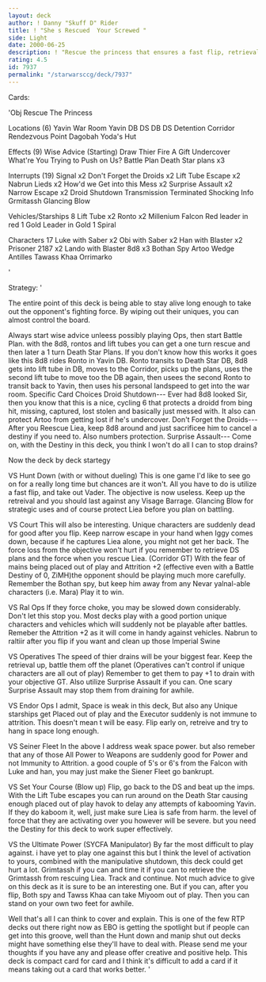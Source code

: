 ```yaml
---
layout: deck
author: ! Danny "Skuff D" Rider
title: ! "She s Rescued  Your Screwed "
side: Light
date: 2000-06-25
description: ! "Rescue the princess that ensures a fast flip, retrieval and some placed out of play smackdown."
rating: 4.5
id: 7937
permalink: "/starwarsccg/deck/7937"
---
```

Cards: 

'Obj Rescue The Princess

Locations (6)
Yavin War Room
Yavin DB
DS DB
DS Detention Corridor
Rendezvous Point
Dagobah Yoda's Hut

Effects (9)
Wise Advice (Starting)
Draw Thier Fire
A Gift
Undercover
What're You Trying to Push on Us?
Battle Plan
Death Star plans x3

Interrupts (19)
Signal x2
Don't Forget the Droids x2
Lift Tube Escape x2
Nabrun Lieds x2
How'd we Get into this Mess x2
Surprise Assault x2
Narrow Escape x2
Droid Shutdown
Transmission Terminated
Shocking Info
Grmitassh
Glancing Blow

Vehicles/Starships 8
Lift Tube x2
Ronto x2
Millenium Falcon
Red leader in red 1
Gold Leader in Gold 1
Spiral

Characters  17
Luke with Saber x2
Obi with Saber x2
Han with Blaster x2
Prisoner 2187 x2
Lando with Blaster
8d8 x3
Bothan Spy
Artoo
Wedge Antilles
Tawass Khaa
Orrimarko

'

Strategy: '

The entire point of this deck is being able to stay alive long enough to take out the opponent's fighting force. By wiping out their uniques, you can almost control the board.

Always start wise advice unleess possibly playing Ops, then start Battle Plan. with the 8d8, rontos and lift tubes you can get a one turn rescue and then later a 1 turn Death Star Plans. If you don't know how this works it goes like this 8d8 rides Ronto in Yavin DB. Ronto transits to Death Star DB, 8d8 gets into lift tube in DB, moves to the Corridor, picks up the plans, uses the second lift tube to move too the DB again, then usees the second Ronto to transit back to Yavin, then uses his personal landspeed to get into the war room.
Specific Card Choices
Droid Shutdown--- Ever had 8d8 looked Sir, then you know that this is a nice, cycling 6 that protects a droidd from bing hit, missing, captured, lost stolen and basically just messed with. It also can protect Artoo from getting lost if he's undercover.
Don't Forget the Droids--- After you Reescue Liea, keep 8d8 around and just sacrificee him to cancel a destiny if you need to. Also numbers protection.
Surprise Assault--- Come on, with the Destiny in this deck, you think I won't do all I can to stop drains?

Now the deck by deck startegy

VS Hunt Down (with or without dueling)
This is one game I'd like to see go on for a really long time but chances are it won't. All you have to do is utilize a fast flip, and take out Vader. The objective is now useless. Keep up the retreival and you should last against any Visage Barrage. Glancing Blow for strategic uses and of course protect Liea before you plan on battling.

VS Court
This will also be interesting. Unique characters are suddenly dead for good after you flip. Keep narrow escape in your hand when Iggy comes down, because if he captures Liea alone, you might not get her back. The force loss from the objective won't hurt if you remember to retrieve DS plans and the force when you rescue Liea. (Corridor GT)
With the fear of mains being placed out of play and Attrition +2 (effective even with a Battle Destiny of 0, ZiMH)the opponent should be playing much more carefully. Remember the Bothan spy, but keep him away from any Nevar yalnal-able characters (i.e. Mara) Play it to win.

VS Ral Ops
If they force choke, you may be slowed down considerably. Don't let this stop you. Most decks play with a good portion unique characters and vehicles which will suddenly not be playable after battles. Remeber the Attrition +2 as it will come in handy against vehicles. Nabrun to raltiir after you flip if you want and clean up those Imperial Swine

VS Operatives
The speed of thier drains will be your biggest fear. Keep the retrieval up, battle them off the planet (Operatives can't control if unique characters are all out of play) Remember to get them to pay +1 to drain with your objective GT. Also utilize Surprise Assault if you can. One scary Surprise Assault may stop them from draining for awhile.

VS Endor Ops
I admit, Space is weak in this deck, But also any Unique starships get Placed out of play and the Executor suddenly is not immune to attrition. This doesn't mean t will be easy. Flip early on, retreive and try to hang in space long enough.

VS Seiner Fleet
In the above I address weak space power. but also remeber that any of those All Power to Weapons are suddenly good for Power and not Immunity to Attrition. a good couple of 5's or 6's from the Falcon with Luke and han, you may just make the Siener Fleet go bankrupt.

VS Set Your Course (Blow up)
Flip, go back to the DS and beat up the imps. With the Lift Tube escapes you can run around on the Death Star causing enough placed out of play havok to delay any attempts of kabooming Yavin. If they do kaboom it, well, just make sure Liea is safe from harm. the level of force that they are activating over you however will be severe. but you need the Destiny for this deck to work super effectively.

VS the Ultimate Power (SYCFA Manipulator)
By far the most difficult to play against. i have yet to play one against this but I think the level of activation to yours, combined with the manipulative shutdown, this deck could get hurt a lot. Grimtassh if you can and time it if you can to retrieve the Grimtassh from rescuing Liea. Track and continue. Not much advice to give on this deck as it is sure to be an interesting one. But if you can, after you flip, Both spy and Tawss Khaa can take Miyoom out of play. Then you can stand on your own two feet for awhile.

Well that's all I can think to cover and explain. This is one of the few RTP decks out there right now as EBO is getting the spotlight but if people can get into this groove, well than the Hunt down and manip shut out decks might have something else they'll have to deal with. Please send me your thoughts if you have any and please offer creative and positive help. This deck is compact card for card and I think it's difficult to add a card if it means taking out a card that works better.
'
